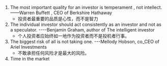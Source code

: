 1. The most important quality for an investor is temperament , not intellect.   ——Warren Buffett , CEO of Berkshire Hathaway
	- 投资者最重要的品质是心性，而不是智力
2. The individual investor should act consistently as an investor and not as a speculator. ----Benjamin Graham, author of The intelligent investor
	- 个人投资者应始终如一地作为投资者而不是投机者行事。
3. The biggest risk of all is not taking one. ---Mellody Hobson, co_CEO of Ariel Investments
	- 不敢承担任何风险才是最大的风险。
4. Time in the market 